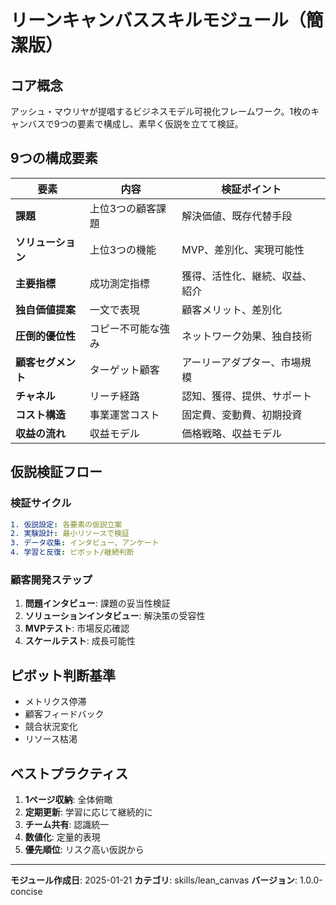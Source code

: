 # リーンキャンバススキルモジュール（簡潔版）

## コア概念
アッシュ・マウリヤが提唱するビジネスモデル可視化フレームワーク。1枚のキャンバスで9つの要素で構成し、素早く仮説を立てて検証。

## 9つの構成要素

| 要素 | 内容 | 検証ポイント |
|------|------|-------------|
| **課題** | 上位3つの顧客課題 | 解決価値、既存代替手段 |
| **ソリューション** | 上位3つの機能 | MVP、差別化、実現可能性 |
| **主要指標** | 成功測定指標 | 獲得、活性化、継続、収益、紹介 |
| **独自価値提案** | 一文で表現 | 顧客メリット、差別化 |
| **圧倒的優位性** | コピー不可能な強み | ネットワーク効果、独自技術 |
| **顧客セグメント** | ターゲット顧客 | アーリーアダプター、市場規模 |
| **チャネル** | リーチ経路 | 認知、獲得、提供、サポート |
| **コスト構造** | 事業運営コスト | 固定費、変動費、初期投資 |
| **収益の流れ** | 収益モデル | 価格戦略、収益モデル |

## 仮説検証フロー

### 検証サイクル
```yaml
1. 仮説設定: 各要素の仮説立案
2. 実験設計: 最小リソースで検証
3. データ収集: インタビュー、アンケート
4. 学習と反復: ピボット/継続判断
```

### 顧客開発ステップ
1. **問題インタビュー**: 課題の妥当性検証
2. **ソリューションインタビュー**: 解決策の受容性
3. **MVPテスト**: 市場反応確認
4. **スケールテスト**: 成長可能性

## ピボット判断基準
- メトリクス停滞
- 顧客フィードバック
- 競合状況変化
- リソース枯渇

## ベストプラクティス

1. **1ページ収納**: 全体俯瞰
2. **定期更新**: 学習に応じて継続的に
3. **チーム共有**: 認識統一
4. **数値化**: 定量的表現
5. **優先順位**: リスク高い仮説から

---
**モジュール作成日**: 2025-01-21
**カテゴリ**: skills/lean_canvas
**バージョン**: 1.0.0-concise